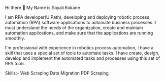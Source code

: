 Hi there 👋 My Name is Sayali Kokane

I am RPA developer(UIPath), developing and deploying robotic process automation (RPA) software applications to automate business processes. I must understand the needs of the organization, create and maintain automation applications, and make sure that the applications are running smoothly.

I'm professional with experience in robotics process automation, I have a skill that uses a special set of tools to automate tasks. I have create, design, develop and implement the automated tasks and processes using this set of RPA tools

Skills:- 
Web Scraping 
Data Migration 
PDF Scraping
